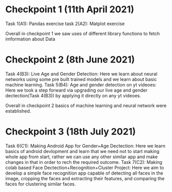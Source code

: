 # Checkpoint 1 (11th April 2021)
Task 1(A1):
Pandas exercise
task 2(A2):
Matplot exercise

Overall in checkpoint 1 we saw uses of different library functions to fetch imformation about Data

# Checkpoint 2 (8th June 2021)
Task 4(B3):
Live Age and Gender Detection: Here we learn about neural networks using some pre built trained models and we learn about basic machine learning.
Task 5(B4):
Age and gender detection on yt videoes: Here we took a step forward via upgrading our live age and gender dectection(Task 4(B3)) by applying it directly on any yt videoes.

Overall in checkpoint 2 basics of machine learning and neural network were established.

# Checkpoint 3 (18th July 2021)
Task 6(C1):
Making Android App for Gender+Age Dectection: Here we learn basics of android devlopment and learn that we need not to start making whole app from start,
rather we can use any other similar app and make changes in that in order to rech the required outcome.
Task 7(C2):
Making colab based Face Dectection+Recognition+Cluster Project: Here we aim to develop a simple face recognition app capable of detecting all faces in the image,
cropping the faces and extracting their features, and comparing the faces for clustering similar faces.
